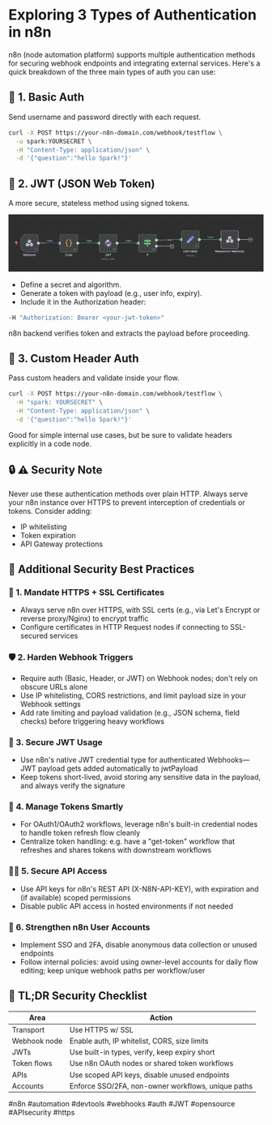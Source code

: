 # Exploring 3 Types of Authentication in n8n

n8n (node automation platform) supports multiple authentication methods for securing webhook endpoints and integrating external services. Here's a quick breakdown of the three main types of auth you can use:

## 🔐 1. Basic Auth
Send username and password directly with each request.

```bash
curl -X POST https://your-n8n-domain.com/webhook/testflow \
  -u spark:YOURSECRET \
  -H "Content-Type: application/json" \
  -d '{"question":"hello Spark!"}'
```

## 🔑 2. JWT (JSON Web Token)
A more secure, stateless method using signed tokens.

<img src="JWT.png">

- Define a secret and algorithm.
- Generate a token with payload (e.g., user info, expiry).
- Include it in the Authorization header:

```bash
-H "Authorization: Bearer <your-jwt-token>"
```

n8n backend verifies token and extracts the payload before proceeding.

## 🧩 3. Custom Header Auth
Pass custom headers and validate inside your flow.

```bash
curl -X POST https://your-n8n-domain.com/webhook/testflow \
  -H "spark: YOURSECRET" \
  -H "Content-Type: application/json" \
  -d '{"question":"hello Spark!"}'
```

Good for simple internal use cases, but be sure to validate headers explicitly in a code node.

## 🔒 ⚠️ Security Note
Never use these authentication methods over plain HTTP. Always serve your n8n instance over HTTPS to prevent interception of credentials or tokens. Consider adding:

- IP whitelisting
- Token expiration
- API Gateway protections

## 🧠 Additional Security Best Practices

### 🔐 1. Mandate HTTPS + SSL Certificates
- Always serve n8n over HTTPS, with SSL certs (e.g., via Let's Encrypt or reverse proxy/Nginx) to encrypt traffic
- Configure certificates in HTTP Request nodes if connecting to SSL-secured services

### 🛡️ 2. Harden Webhook Triggers
- Require auth (Basic, Header, or JWT) on Webhook nodes; don't rely on obscure URLs alone
- Use IP whitelisting, CORS restrictions, and limit payload size in your Webhook settings
- Add rate limiting and payload validation (e.g., JSON schema, field checks) before triggering heavy workflows

### 🧩 3. Secure JWT Usage
- Use n8n's native JWT credential type for authenticated Webhooks—JWT payload gets added automatically to jwtPayload
- Keep tokens short-lived, avoid storing any sensitive data in the payload, and always verify the signature

### 🔄 4. Manage Tokens Smartly
- For OAuth1/OAuth2 workflows, leverage n8n's built-in credential nodes to handle token refresh flow cleanly
- Centralize token handling: e.g. have a "get-token" workflow that refreshes and shares tokens with downstream workflows

### 🧑‍💻 5. Secure API Access
- Use API keys for n8n's REST API (X-N8N-API-KEY), with expiration and (if available) scoped permissions
- Disable public API access in hosted environments if not needed

### 👥 6. Strengthen n8n User Accounts
- Implement SSO and 2FA, disable anonymous data collection or unused endpoints
- Follow internal policies: avoid using owner-level accounts for daily flow editing; keep unique webhook paths per workflow/user

## 🧠 TL;DR Security Checklist

| Area | Action |
|------|--------|
| Transport | Use HTTPS w/ SSL |
| Webhook node | Enable auth, IP whitelist, CORS, size limits |
| JWTs | Use built-in types, verify, keep expiry short |
| Token flows | Use n8n OAuth nodes or shared token workflows |
| APIs | Use scoped API keys, disable unused endpoints |
| Accounts | Enforce SSO/2FA, non-owner workflows, unique paths |

#n8n #automation #devtools #webhooks #auth #JWT #opensource #APIsecurity #https
